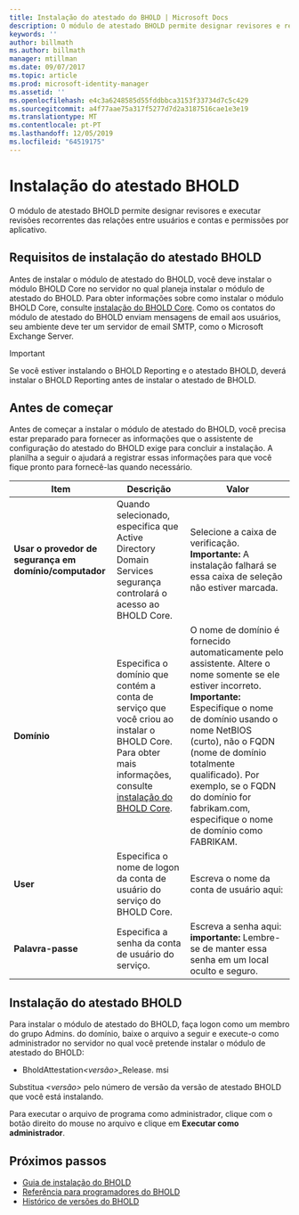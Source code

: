 ```yaml
---
title: Instalação do atestado do BHOLD | Microsoft Docs
description: O módulo de atestado BHOLD permite designar revisores e realizar revisões
keywords: ''
author: billmath
ms.author: billmath
manager: mtillman
ms.date: 09/07/2017
ms.topic: article
ms.prod: microsoft-identity-manager
ms.assetid: ''
ms.openlocfilehash: e4c3a6248585d55fddbbca3153f33734d7c5c429
ms.sourcegitcommit: a4f77aae75a317f5277d7d2a3187516cae1e3e19
ms.translationtype: MT
ms.contentlocale: pt-PT
ms.lasthandoff: 12/05/2019
ms.locfileid: "64519175"
---
```

# <a name="bhold-attestation-installation"></a>Instalação do atestado BHOLD

O módulo de atestado BHOLD permite designar revisores e executar revisões recorrentes das relações entre usuários e contas e permissões por aplicativo.

## <a name="bhold-attestation-installation-requirements"></a>Requisitos de instalação do atestado BHOLD

Antes de instalar o módulo de atestado do BHOLD, você deve instalar o módulo BHOLD Core no servidor no qual planeja instalar o módulo de atestado do BHOLD. Para obter informações sobre como instalar o módulo BHOLD Core, consulte [instalação do BHOLD Core](https://technet.microsoft.com/library/jj134095(v=ws.10).aspx). Como os contatos do módulo de atestado do BHOLD enviam mensagens de email aos usuários, seu ambiente deve ter um servidor de email SMTP, como o Microsoft Exchange Server.

> [!IMPORTANT]
> Se você estiver instalando o BHOLD Reporting e o atestado BHOLD, deverá instalar o BHOLD Reporting antes de instalar o atestado de BHOLD.

## <a name="before-you-begin"></a>Antes de começar

Antes de começar a instalar o módulo de atestado do BHOLD, você precisa estar preparado para fornecer as informações que o assistente de configuração do atestado do BHOLD exige para concluir a instalação. A planilha a seguir o ajudará a registrar essas informações para que você fique pronto para fornecê-las quando necessário.

| **Item**                                    | **Descrição**                                                                                                                                                                                                           | **Valor**                                                                                                                                                                                                                                                                                                            |
|---------------------------------------------|---------------------------------------------------------------------------------------------------------------------------------------------------------------------------------------------------------------------------|----------------------------------------------------------------------------------------------------------------------------------------------------------------------------------------------------------------------------------------------------------------------------------------------------------------------|
| **Usar o provedor de segurança em domínio/computador** | Quando selecionado, especifica que Active Directory Domain Services segurança controlará o acesso ao BHOLD Core.                                                                                                                | Selecione a caixa de verificação. **Importante:** A instalação falhará se essa caixa de seleção não estiver marcada.                                                                                                                                                                                                                   |
| **Domínio**                                  | Especifica o domínio que contém a conta de serviço que você criou ao instalar o BHOLD Core. Para obter mais informações, consulte [instalação do BHOLD Core](https://technet.microsoft.com/library/jj134095(v=ws.10).aspx). | O nome de domínio é fornecido automaticamente pelo assistente. Altere o nome somente se ele estiver incorreto. **Importante:** Especifique o nome de domínio usando o nome NetBIOS (curto), não o FQDN (nome de domínio totalmente qualificado). Por exemplo, se o FQDN do domínio for fabrikam.com, especifique o nome de domínio como FABRIKAM. |
| **User**                                    | Especifica o nome de logon da conta de usuário do serviço do BHOLD Core.                                                                                                                                                          | Escreva o nome da conta de usuário aqui:                                                                                                                                                                                                                                                                                    |
| **Palavra-passe**                                | Especifica a senha da conta de usuário do serviço.                                                                                                                                                                       | Escreva a senha aqui: **importante:** Lembre-se de manter essa senha em um local oculto e seguro.                                                                                                                                                                                                                  |

## <a name="bhold-attestation-installation"></a>Instalação do atestado BHOLD

Para instalar o módulo de atestado do BHOLD, faça logon como um membro do grupo Admins. do domínio, baixe o arquivo a seguir e execute-o como administrador no servidor no qual você pretende instalar o módulo de atestado do BHOLD:

- BholdAttestation<em>\<versão\></em>\_Release. msi

Substitua *\<versão\>* pelo número de versão da versão de atestado BHOLD que você está instalando.

Para executar o arquivo de programa como administrador, clique com o botão direito do mouse no arquivo e clique em **Executar como administrador**.

## <a name="next-steps"></a>Próximos passos

- [Guia de instalação do BHOLD](bhold-installation-guide.md)
- [Referência para programadores do BHOLD](../reference/mim2016-bhold-developer-reference.md)
- [Histórico de versões do BHOLD](../reference/version-bhold-history.md)
